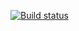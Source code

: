 [![Build status](https://ci.appveyor.com/api/projects/status/osf115pc8ho2px4j?svg=true)](https://ci.appveyor.com/project/Veyderian/bdd)
